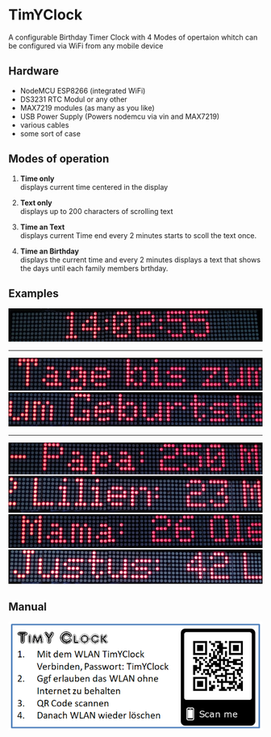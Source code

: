 # TimYClock
A configurable Birthday Timer Clock with 4 Modes of opertaion whitch can be configured via WiFi from any mobile device

## Hardware

- NodeMCU ESP8266 (integrated WiFi)
- DS3231 RTC Modul or any other
- MAX7219 modules (as many as you like)
- USB Power Supply (Powers nodemcu via vin and MAX7219)
- various cables 
- some sort of case

## Modes of operation
1. **Time only** <br> displays current time centered in the display 

2. **Text only** <br> displays up to 200 characters of scrolling text

3. **Time an Text** <br> displays current Time end every 2 minutes starts to scoll the text once. 

4. **Time an Birthday** <br> displays the current time and every 2 minutes displays a text that shows the days until each family members brthday. 


## Examples
![02](samples/02.jpg)
<hr>

![03](samples/03.jpg)
![04](samples/04.jpg)
<hr>

![05](samples/05.jpg)
![01](samples/01.jpg)
![06](samples/06.jpg)
![07](samples/07.jpg)

## Manual
![](label.png)
